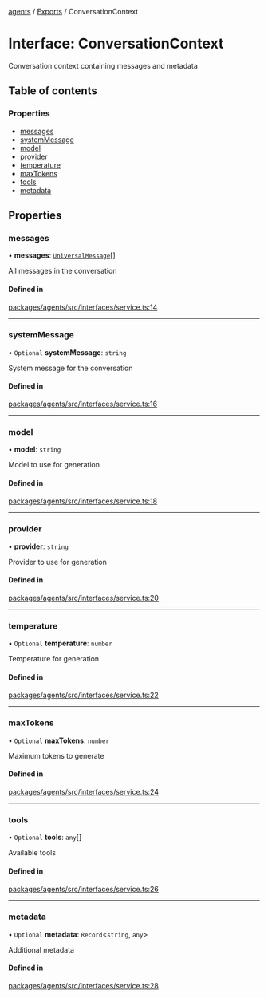 <!-- 
 ⚠️  AUTO-GENERATED FILE - DO NOT EDIT MANUALLY
 This file is automatically generated by scripts/docs-generator.js
 To make changes, edit the source TypeScript files or update the generator script
-->

[agents](../../) / [Exports](../modules) / ConversationContext

# Interface: ConversationContext

Conversation context containing messages and metadata

## Table of contents

### Properties

- [messages](ConversationContext#messages)
- [systemMessage](ConversationContext#systemmessage)
- [model](ConversationContext#model)
- [provider](ConversationContext#provider)
- [temperature](ConversationContext#temperature)
- [maxTokens](ConversationContext#maxtokens)
- [tools](ConversationContext#tools)
- [metadata](ConversationContext#metadata)

## Properties

### messages

• **messages**: [`UniversalMessage`](../modules#universalmessage)[]

All messages in the conversation

#### Defined in

[packages/agents/src/interfaces/service.ts:14](https://github.com/woojubb/robota/blob/c50179e56752f80ea03c64201e29ab12275152bf/packages/agents/src/interfaces/service.ts#L14)

___

### systemMessage

• `Optional` **systemMessage**: `string`

System message for the conversation

#### Defined in

[packages/agents/src/interfaces/service.ts:16](https://github.com/woojubb/robota/blob/c50179e56752f80ea03c64201e29ab12275152bf/packages/agents/src/interfaces/service.ts#L16)

___

### model

• **model**: `string`

Model to use for generation

#### Defined in

[packages/agents/src/interfaces/service.ts:18](https://github.com/woojubb/robota/blob/c50179e56752f80ea03c64201e29ab12275152bf/packages/agents/src/interfaces/service.ts#L18)

___

### provider

• **provider**: `string`

Provider to use for generation

#### Defined in

[packages/agents/src/interfaces/service.ts:20](https://github.com/woojubb/robota/blob/c50179e56752f80ea03c64201e29ab12275152bf/packages/agents/src/interfaces/service.ts#L20)

___

### temperature

• `Optional` **temperature**: `number`

Temperature for generation

#### Defined in

[packages/agents/src/interfaces/service.ts:22](https://github.com/woojubb/robota/blob/c50179e56752f80ea03c64201e29ab12275152bf/packages/agents/src/interfaces/service.ts#L22)

___

### maxTokens

• `Optional` **maxTokens**: `number`

Maximum tokens to generate

#### Defined in

[packages/agents/src/interfaces/service.ts:24](https://github.com/woojubb/robota/blob/c50179e56752f80ea03c64201e29ab12275152bf/packages/agents/src/interfaces/service.ts#L24)

___

### tools

• `Optional` **tools**: `any`[]

Available tools

#### Defined in

[packages/agents/src/interfaces/service.ts:26](https://github.com/woojubb/robota/blob/c50179e56752f80ea03c64201e29ab12275152bf/packages/agents/src/interfaces/service.ts#L26)

___

### metadata

• `Optional` **metadata**: `Record`\<`string`, `any`\>

Additional metadata

#### Defined in

[packages/agents/src/interfaces/service.ts:28](https://github.com/woojubb/robota/blob/c50179e56752f80ea03c64201e29ab12275152bf/packages/agents/src/interfaces/service.ts#L28)
